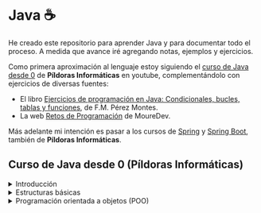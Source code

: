 # Java ☕​

He creado este repositorio para aprender Java y para documentar todo el proceso. A medida que avance iré agregando notas, ejemplos y ejercicios. 

Como primera aproximación al lenguaje estoy siguiendo el [curso de Java desde 0](https://www.youtube.com/playlist?list=PLU8oAlHdN5BktAXdEVCLUYzvDyqRQJ2lk) de **Píldoras Informáticas** en youtube, complementándolo con ejercicios de diversas fuentes:

- El libro [Ejercicios de programación en Java: Condicionales, bucles, tablas y funciones](https://www.studocu.com/es-mx/document/instituto-en-computacion-elecentronica-e-informatica-de-tamaulipas/tecnologias-de-la-informacion-y-la-comunicacion/ejercicios-en-java-libro-java/91278768), de F.M. Pérez Montes.
- La web [Retos de Programación](https://retosdeprogramacion.com/) de MoureDev.

Más adelante mi intención es pasar a los cursos de [Spring](https://www.youtube.com/playlist?list=PLU8oAlHdN5Blq85GIxtKjIXdfHPksV_Hm) y [Spring Boot](https://www.youtube.com/playlist?list=PLU8oAlHdN5BnVCDXq-B2j3-9QXE8LpSxI), también de **Píldoras Informáticas**.

## Curso de Java desde 0 (Píldoras Informáticas)

<details>
  <summary>Introducción</summary>
  
1. [Introducción](https://www.youtube.com/watch?v=_WJkT42l7Wk&list=PLU8oAlHdN5BktAXdEVCLUYzvDyqRQJ2lk&index=2&ab_channel=pildorasinformaticas) ✔️​ 22/03/2025  
2. [Historia de Java, características y falsos mitos](https://www.youtube.com/watch?v=wWCdvXN4qAQ&list=PLU8oAlHdN5BktAXdEVCLUYzvDyqRQJ2lk&index=3&ab_channel=pildorasinformaticas) ✔️​ 23/03/2025
3. [Instalación Java + Eclipse](https://www.youtube.com/watch?v=Z5l1RmsP2gU&list=PLU8oAlHdN5BktAXdEVCLUYzvDyqRQJ2lk&index=4&ab_channel=pildorasinformaticas) ✔️​ 23/03/2025

</details>

<details>
  <summary>Estructuras básicas</summary>
  
4. [Estructuras principales](https://www.youtube.com/watch?v=w2RMHSNZe-k&list=PLU8oAlHdN5BktAXdEVCLUYzvDyqRQJ2lk&index=5&ab_channel=pildorasinformaticas) ✔️​ 23/03/2025
5. [Estructuras principales II. Inferencia de tipos.](https://www.youtube.com/watch?v=ZJEHc8oQw_0&list=PLU8oAlHdN5BktAXdEVCLUYzvDyqRQJ2lk&index=6&ab_channel=pildorasinformaticas) ✔️​ 23/03/2025
6. [Estructuras principales III](https://www.youtube.com/watch?v=DY1GbOM7rqs&list=PLU8oAlHdN5BktAXdEVCLUYzvDyqRQJ2lk&index=7&ab_channel=pildorasinformaticas) ✔️​ 23/03/2025
7. [Operadores en Java](https://www.youtube.com/watch?v=0SG9exLJub8&list=PLU8oAlHdN5BktAXdEVCLUYzvDyqRQJ2lk&index=8&ab_channel=pildorasinformaticas) ✔️​ 24/03/2025
8. [Declaración múltiple y constantes](https://www.youtube.com/watch?v=5vWUjGbUslE&list=PLU8oAlHdN5BktAXdEVCLUYzvDyqRQJ2lk&index=9&ab_channel=pildorasinformaticas) ✔️​ 24/03/2025
9. [Clase Math y API](https://www.youtube.com/watch?v=BwZexhLgcfA&list=PLU8oAlHdN5BktAXdEVCLUYzvDyqRQJ2lk&index=10&ab_channel=pildorasinformaticas) ✔️​ 28/03/2025
10. [Clase Math, Casting y API](https://www.youtube.com/watch?v=hkyyaEq84Qg&list=PLU8oAlHdN5BktAXdEVCLUYzvDyqRQJ2lk&index=11&ab_channel=pildorasinformaticas) ✔️​ 29/03/2025
11. [Clases Math, BigInteger y métodos comunes en Math](https://www.youtube.com/watch?v=uerM1mbU_FM&list=PLU8oAlHdN5BktAXdEVCLUYzvDyqRQJ2lk&index=12&ab_channel=pildorasinformaticas) ✔️​ 29/03/2025
12. [Clase String. Manipulación de cadenas](https://www.youtube.com/watch?v=oJpcnvYEWbc&list=PLU8oAlHdN5BktAXdEVCLUYzvDyqRQJ2lk&index=13&ab_channel=pildorasinformaticas)
13. [Profundizando en la API](https://www.youtube.com/watch?v=kv0dR_-u_78&list=PLU8oAlHdN5BktAXdEVCLUYzvDyqRQJ2lk&index=14&ab_channel=pildorasinformaticas)
14. [Entrada y salida de datos I. Clase Scanner](https://www.youtube.com/watch?v=GFRkQm6JzJQ&list=PLU8oAlHdN5BktAXdEVCLUYzvDyqRQJ2lk&index=15&ab_channel=pildorasinformaticas)
15. [Entrada y salida de datos II. Clase JOptionPane](https://www.youtube.com/watch?v=Okr4kMCcBAc&list=PLU8oAlHdN5BktAXdEVCLUYzvDyqRQJ2lk&index=16&ab_channel=pildorasinformaticas)
16. [Condicionales I. Condicional IF](https://www.youtube.com/watch?v=d7Erga4LQ_w&list=PLU8oAlHdN5BktAXdEVCLUYzvDyqRQJ2lk&index=17&ab_channel=pildorasinformaticas)
17. [Condicionales II. Ternario y Switch](https://www.youtube.com/watch?v=h7fR7130xeI&list=PLU8oAlHdN5BktAXdEVCLUYzvDyqRQJ2lk&index=18&ab_channel=pildorasinformaticas)
18. [Bucles I (versión original)](https://www.youtube.com/watch?v=HQz8xwAjCsI&list=PLU8oAlHdN5BktAXdEVCLUYzvDyqRQJ2lk&index=20&ab_channel=pildorasinformaticas)
19. [Bucles II (versión original)](https://www.youtube.com/watch?v=TMIoxn4nMtA&list=PLU8oAlHdN5BktAXdEVCLUYzvDyqRQJ2lk&index=20&ab_channel=pildorasinformaticas)
20. [Bucles III (versión original)](https://www.youtube.com/watch?v=gzJn5MTSL5U&list=PLU8oAlHdN5BktAXdEVCLUYzvDyqRQJ2lk&index=21&ab_channel=pildorasinformaticas)
21. [Bucles IV (versión original)](https://www.youtube.com/watch?v=EUCmFmtX26I&list=PLU8oAlHdN5BktAXdEVCLUYzvDyqRQJ2lk&index=22&ab_channel=pildorasinformaticas)
22. [Bucles V (versión original)](https://www.youtube.com/watch?v=V1Wgi_FsehM&list=PLU8oAlHdN5BktAXdEVCLUYzvDyqRQJ2lk&index=23&ab_channel=pildorasinformaticas)
23. [Arrays I (versión original)](https://www.youtube.com/watch?v=UID_EKKfpcE&list=PLU8oAlHdN5BktAXdEVCLUYzvDyqRQJ2lk&index=24&ab_channel=pildorasinformaticas)
24. [Arrays II (versión original)](https://www.youtube.com/watch?v=NwztwM_xGgU&list=PLU8oAlHdN5BktAXdEVCLUYzvDyqRQJ2lk&index=25&ab_channel=pildorasinformaticas)
25. [Arrays III. Arrays bidimensionales (versión original)](https://www.youtube.com/watch?v=_tUncS0AsNE&list=PLU8oAlHdN5BktAXdEVCLUYzvDyqRQJ2lk&index=26&ab_channel=pildorasinformaticas)
26. [Arrays IV. Arrays bidimensionales II (versión original)](https://www.youtube.com/watch?v=xEHkuRApCno&list=PLU8oAlHdN5BktAXdEVCLUYzvDyqRQJ2lk&index=27&ab_channel=pildorasinformaticas)

</details>

<details>
  <summary>Programación orientada a objetos (POO)</summary>
  
27. [POO I (versión original)](https://www.youtube.com/watch?v=XmUz5WJmJVU&list=PLU8oAlHdN5BktAXdEVCLUYzvDyqRQJ2lk&index=28&ab_channel=pildorasinformaticas)
28. [POO II (versión original)](https://www.youtube.com/watch?v=ZY5pwm92cWQ&list=PLU8oAlHdN5BktAXdEVCLUYzvDyqRQJ2lk&index=29&ab_channel=pildorasinformaticas)
29. [POO III (versión original)](https://www.youtube.com/watch?v=RZOSJ2zuxIs&list=PLU8oAlHdN5BktAXdEVCLUYzvDyqRQJ2lk&index=30&ab_channel=pildorasinformaticas)
30. [POO IV Getters y Setters (versión original)](https://www.youtube.com/watch?v=7ALMZymOs_s&list=PLU8oAlHdN5BktAXdEVCLUYzvDyqRQJ2lk&index=31&ab_channel=pildorasinformaticas)
31. [POO V. Paso de parámetros (versión original)](https://www.youtube.com/watch?v=YQinPQVpSd4&list=PLU8oAlHdN5BktAXdEVCLUYzvDyqRQJ2lk&index=32&ab_channel=pildorasinformaticas)
32. [POO VI. Construcción objetos (versión original)](https://www.youtube.com/watch?v=jht07O7_R9w&list=PLU8oAlHdN5BktAXdEVCLUYzvDyqRQJ2lk&index=33&ab_channel=pildorasinformaticas)
33. [POO VII. Construcción objetos II (versión original)](https://www.youtube.com/watch?v=l8NmSp7Dz-0&list=PLU8oAlHdN5BktAXdEVCLUYzvDyqRQJ2lk&index=34&ab_channel=pildorasinformaticas)
34. [POO VIII. Construcción objetos III (versión original)](https://www.youtube.com/watch?v=UfF2pqCewqo&list=PLU8oAlHdN5BktAXdEVCLUYzvDyqRQJ2lk&index=35&ab_channel=pildorasinformaticas)
35. [POO IX. Construcción objetos IV (versión original)](https://www.youtube.com/watch?v=63Uhd3pUZxA&list=PLU8oAlHdN5BktAXdEVCLUYzvDyqRQJ2lk&index=36&ab_channel=pildorasinformaticas)
36. [Constantes Uso final (versión original)](https://www.youtube.com/watch?v=tZekQAcSY8o&list=PLU8oAlHdN5BktAXdEVCLUYzvDyqRQJ2lk&index=37&ab_channel=pildorasinformaticas)
37. [Uso static (versión original)](https://www.youtube.com/watch?v=QIV7FfXa-zY&list=PLU8oAlHdN5BktAXdEVCLUYzvDyqRQJ2lk&index=38&ab_channel=pildorasinformaticas)
38. [Métodos static (versión original)](https://www.youtube.com/watch?v=V0wIZ-OglsY&list=PLU8oAlHdN5BktAXdEVCLUYzvDyqRQJ2lk&index=39&ab_channel=pildorasinformaticas)
39. [Sobrecarga de constructores (versión original)](https://www.youtube.com/watch?v=_ZWcobe9afw&list=PLU8oAlHdN5BktAXdEVCLUYzvDyqRQJ2lk&index=40&ab_channel=pildorasinformaticas)
40. [Herencia I (versión original)](https://www.youtube.com/watch?v=wqoyQ3BxK4A&list=PLU8oAlHdN5BktAXdEVCLUYzvDyqRQJ2lk&index=41&ab_channel=pildorasinformaticas)
41. [Herencia II (versión original)](https://www.youtube.com/watch?v=rEOFpdI3HY0&list=PLU8oAlHdN5BktAXdEVCLUYzvDyqRQJ2lk&index=42&ab_channel=pildorasinformaticas)
42. [Herencia III (versión original)](https://www.youtube.com/watch?v=3g_3cbH97cs&list=PLU8oAlHdN5BktAXdEVCLUYzvDyqRQJ2lk&index=43&ab_channel=pildorasinformaticas)
43. [Polimorfismo y enlazado dinámico (versión original)](https://www.youtube.com/watch?v=sdJgcMaazmI&list=PLU8oAlHdN5BktAXdEVCLUYzvDyqRQJ2lk&index=44&ab_channel=pildorasinformaticas)
44. [Casting de objetos. Clases y métodos final (versión original)](https://www.youtube.com/watch?v=gmceMV8CqSs&list=PLU8oAlHdN5BktAXdEVCLUYzvDyqRQJ2lk&index=45&ab_channel=pildorasinformaticas)
45. [Clases Abstractas I (versión original)](https://www.youtube.com/watch?v=ztpYmmecfQs&list=PLU8oAlHdN5BktAXdEVCLUYzvDyqRQJ2lk&index=46&ab_channel=pildorasinformaticas)
46. [Clases Abstractas II (versión original)](https://www.youtube.com/watch?v=LDZUBY0mxv8&list=PLU8oAlHdN5BktAXdEVCLUYzvDyqRQJ2lk&index=47&ab_channel=pildorasinformaticas)
47. [Modificadores de acceso. Clase Object (versión original)](https://www.youtube.com/watch?v=eQWnegzD6ug&list=PLU8oAlHdN5BktAXdEVCLUYzvDyqRQJ2lk&index=48&ab_channel=pildorasinformaticas)
48. [Tipos enumerados (versión original)](https://www.youtube.com/watch?v=DwriSApbm50&list=PLU8oAlHdN5BktAXdEVCLUYzvDyqRQJ2lk&index=49&ab_channel=pildorasinformaticas)
49. [Interfaces y clases internas. Interfaces I (versión original)](https://www.youtube.com/watch?v=8xF_BSpSATw&list=PLU8oAlHdN5BktAXdEVCLUYzvDyqRQJ2lk&index=50&ab_channel=pildorasinformaticas)
50. [Interfaces y clases internas Interfaces II (versión original)](https://www.youtube.com/watch?v=59Tpg7XbIEo&list=PLU8oAlHdN5BktAXdEVCLUYzvDyqRQJ2lk&index=51&ab_channel=pildorasinformaticas)
51. [Interfaces y clases internas Interfaces III (versión original)](https://www.youtube.com/watch?v=MTdly6e-jPU&list=PLU8oAlHdN5BktAXdEVCLUYzvDyqRQJ2lk&index=52&ab_channel=pildorasinformaticas)
52. [Interfaces y clases internas Interfaces IV (versión original)](https://www.youtube.com/watch?v=0fifCsOYbXw&list=PLU8oAlHdN5BktAXdEVCLUYzvDyqRQJ2lk&index=53&ab_channel=pildorasinformaticas)
53. [Interfaces y clases internas. Clases internas I (versión original)](https://www.youtube.com/watch?v=rQS5P63GTU8&list=PLU8oAlHdN5BktAXdEVCLUYzvDyqRQJ2lk&index=54&ab_channel=pildorasinformaticas)
54. [Interfaces y clases internas. Clases internas II (versión original)](https://www.youtube.com/watch?v=dA5pIY4Na_0&list=PLU8oAlHdN5BktAXdEVCLUYzvDyqRQJ2lk&index=55&ab_channel=pildorasinformaticas)

</details>